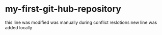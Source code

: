# my-first-git-hub-repository


this line was modified was manually during conflict reslotions 
new line was added locally